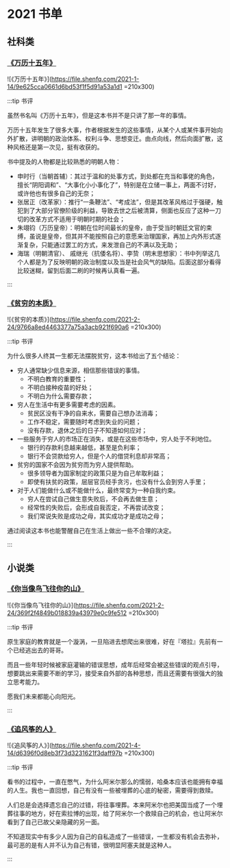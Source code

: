 # 2021 书单

<script>
const socialSciences = [
  {
    name: "5",
    children: [
      {
        name: "万历十五年"
      },
      {
        name: "贫穷的本质"
      }
    ]
  } 
];
const biography = [];
const novel = [
  {
    name: "5",
    children: [
      {
        name: "追风筝的人"
      },
      {
        name: "你当像鸟飞往你的山"
      }
    ]
  }
];
const books = [
  {
    name: "社科",
    children: socialSciences
  },
  // {
  //   name: "传记",
  //   children: biography
  // },
  {
    name: "小说",
    children: novel
  }
]
export default {
  data() {
    return {
      books
    }
  }
}
</script>
<e-chart :books="books" />

## 社科类

### [《万历十五年》](https://book.douban.com/subject/26418524/)

![《万历十五年》](https://file.shenfq.com/2021-1-14/9e625cca0661d6bd53f1f5d91a53a1d1 =210x300)

:::tip 书评

虽然书名叫《万历十五年》，但是这本书并不是只讲了那一年的事情。

万历十五年发生了很多大事，作者根据发生的这些事情，从某个人或某件事开始向外扩散，讲明朝的政治体系、权利斗争、思想变迁。由点向线，然后向面扩散，这种风格还是第一次见，挺有收获的。

书中提及的人物都是比较熟悉的明朝人物：
- 申时行（当朝首辅）：其过于温和的处事方式，到处都在充当和事佬的角色，擅长“阴阳调和”、“大事化小小事化了”，特别是在立储一事上，两面不讨好，或许他也有很多自己的无奈；
- 张居正（改革家）：推行“一条鞭法”、“考成法”，但是其改革风格过于强硬，触犯到了大部分官僚阶级的利益，导致去世之后被清算，侧面也反应了这种一刀切的改革方式不适用于明朝时期的社会；
- 朱翊钧（万历皇帝）：明朝在位时间最长的皇帝，由于受当时朝廷文官的束缚，虽说是皇帝，但其并不能按照自己的意愿来治理国家，再加上内外形式逐渐复杂，只能通过罢工的方式，来发泄自己的不满以及无助；
- 海瑞（明朝清官）、 戚继光（抗倭名将）、李贽（明末思想家）：书中列举这几个人都是为了反映明朝的政治制度以及当是社会风气的缺陷。后面这部分看得比较迷糊，留到后面二刷的时候再认真看一遍。

:::

### [《贫穷的本质》](https://book.douban.com/subject/33440205/)

![《贫穷的本质》](https://file.shenfq.com/2021-2-24/9766a8ed4463377a75a3acb921f690a6 =210x300)

:::tip 书评

为什么很多人终其一生都无法摆脱贫穷，这本书给出了五个结论：

- 穷人通常缺少信息来源，相信那些错误的事情。
  - 不明白教育的重要性；
  - 不明白接种疫苗的好处；
  - 不明白为什么需要存款；
- 穷人在生活中有更多需要考虑的因素。
  - 贫民区没有干净的自来水，需要自己想办法消毒；
  - 工作不稳定，需要随时考虑到失业的问题；
  - 没有存款，退休之后的日子不知道如何应对；
- 一些服务于穷人的市场正在消失，或是在这些市场中，穷人处于不利地位。
  - 银行的存款利息越来越低，甚至是负利率；
  - 银行不会贷款给穷人，但是个人的借贷利息却非常高；
- 贫穷的国家不会因为贫穷而为穷人提供帮助。
  - 很多领导者为国家制定的政策只是为自己牟取利益；
  - 即使有扶贫的政策，层层官员经手贪污，也没有什么会到穷人手里；
- 对于人们能做什么或不能做什么，最终常变为一种自我约束。
  - 穷人在尝试自己做生意失败后，不会再去做生意；
  - 经常性的失败后，会形成自我否定，不再尝试改变；
  - 我们常说失败是成功之母，其实成功才是成功之母；

通过阅读这本书也能警醒自己在生活上做出一些不合理的决定。

:::

## 小说类

### [《你当像鸟飞往你的山》](https://book.douban.com/subject/33440205/)

![《你当像鸟飞往你的山》](https://file.shenfq.com/2021-2-24/369f2f4849b018839a43979e0c9fe512 =210x300)

:::tip 书评

原生家庭的教育就是一个漩涡，一旦陷进去想爬出来很难，好在『塔拉』先前有一个已经逃出去的哥哥。

而且一些年轻时候被家庭灌输的错误思想，成年后经常会被这些错误的观点引导，想要跳出来需要不断的学习，接受来自外部的各种思想，而且还需要有很强大的独立思考能力。

愿我们未来都能心向阳光。

:::

### [《追风筝的人》](https://book.douban.com/subject/1770782/)

![《追风筝的人》](https://file.shenfq.com/2021-4-14/d6396f0d8eb3f73d3231621f3daff97b =210x300)

:::tip 书评

看书的过程中，一直在憋气，为什么阿米尔那么的懦弱，哈桑本应该也能拥有幸福的人生。我也一直回想，自己有没有一些被埋葬的心底的秘密，需要得到救赎。

人们总是会选择遗忘自己的过错，将往事埋葬。本来阿米尔也把美国当成了一个埋葬往事的地方，好在索拉博的出现，给了阿米尔一个救赎自己的机会，也让阿米尔看到了自己已故父亲隐藏的另一面。

不知道现实中有多少人因为自己的自私造成了一些错误，一生都没有机会去弥补，最可恶的是有人并不认为自己有错，很明显阿塞夫就是这种人。

:::

